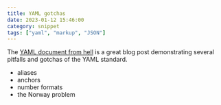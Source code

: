 ```yaml
---
title: YAML gotchas
date: 2023-01-12 15:46:00
category: snippet
tags: ["yaml", "markup", "JSON"]
---
```


The [YAML document from hell](https://ruudvanasseldonk.com/2023/01/11/the-yaml-document-from-hell)
is a great blog post demonstrating several pitfalls and gotchas of the YAML standard.

- aliases
- anchors
- number formats
- the Norway problem
